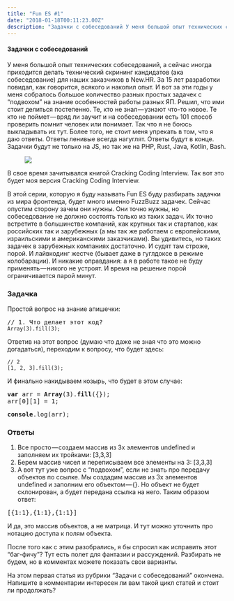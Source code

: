 ```yaml
---
title: "Fun ES #1"
date: "2018-01-18T00:11:23.00Z"
description: "Задачки с собеседований У меня большой опыт технических собеседований, а сейчас иногда приходится делать технический скрининг ка"
---
```


<!--kg-card-begin: html--><h4>Задачки с собеседований</h4>
<p>У меня большой опыт технических собеседований, а сейчас иногда приходится делать технический скрининг кандидатов (ака собеседование) для наших заказчиков в New.HR. За 15 лет разработки повидал, как говорится, всякого и накопил опыт. И вот за эти годы у меня собралось большое количество разных простых задачек с “подвохом” на знание особенностей работы разных ЯП. Решил, что ими стоит делиться постепенно. Те, кто не знал — узнают что-то новое. Те кто не поймет — вряд ли заучит и на собеседовании есть 101 способ проверить помнит человек или понимает. Так что я не боюсь выкладывать их тут. Более того, не стоит меня упрекать в том, что я даю ответы. Ответы ленивые всегда нагуглят. Ответы будут в конце. Задачки будут не только на JS, но так же на PHP, Rust, Java, Kotlin, Bash.</p>
<figure>
<p><img data-width="283" data-height="400" src="https://cdn-images-1.medium.com/max/600/1*btQsaomeEOQHAbeDCVbLWQ.jpeg"><br />
</figure>
<p>В свое время зачитывался книгой Cracking Coding Interview. Так вот это будет моя версия Cracking Coding Interview.</p>
<p>В этой серии, которую я буду называть Fun ES буду разбирать задачки из мира фронтенда, будет много именно FuzzBuzz задачек. Сейчас опустим сторону зачем они нужны. Они точно нужны, но собеседование не должно состоять только из таких задач. Их точно встретите в большинстве компаний, как крупных так и стартапов, как российских так и зарубежных (а мы так же работаем с европейскими, израильскими и американскими заказчиками). Вы удивитесь, но таких задачек в зарубежных компаниях достаточно. И судят там строже, порой. И лайвкодинг жестче (бывает даже в гуглдоксе в режиме колобарации). И никакие оправдания: а я в работе такое не буду применять — никого не устроят. И время на решение порой ограничивается парой минут.</p>
<h3>Задачка</h3>
<p>Простой вопрос на знание апишечки:</p>
<pre>// 1. Что делает этот код?<br><code>Array(3).fill(3);</code></pre>
<p>Ответив на этот вопрос (думаю что даже не зная что это можно догадаться), переходим к вопросу, что будет здесь:</p>
<pre><code>// 2<br>[1, 2, 3].fill(3);</code></pre>
<p>И финально накидываем козырь, что будет в этом случае:</p>
<pre><strong>var</strong> arr = <strong>Array</strong>(3).<strong>fill</strong>({});<br>arr[0][1] = 1;</pre>
<pre><strong>console</strong>.log(arr);</pre>
<h3>Ответы</h3>
<ol>
<li>Все просто — создаем массив из 3х элементов undefined и заполняем их тройками: [3,3,3]</li>
<li>Берем массив чисел и переписываем все элементы на 3: [3,3,3]</li>
<li>А вот тут уже вопрос с “подвохом”, если не знать про передачу объектов по ссылке. Мы создадим массив из 3х элементов undefined и заполним его объектом — {}. Но объект не будет склонирован, а будет передана ссылка на него. Таким образом ответ:</li>
</ol>
<pre>[{1:1},{1:1},{1:1}]</pre>
<p>И да, это массив объектов, а не матрица. И тут можно уточнить про нотацию доступа к полям объекта.</p>
<p>После того как с этим разобрались, я бы спросил как исправить этот “баг-фичу”? Тут есть полет для фантазии и рассуждений. Разбирать не будем, но в комментах можете показать свои варианты.</p>
<p>На этом первая статья из рубрики “Задачи с собеседований” окончена. Напишите в комментарии интересен ли вам такой цикл статей и стоит ли продолжать?</p>
<!--kg-card-end: html-->

